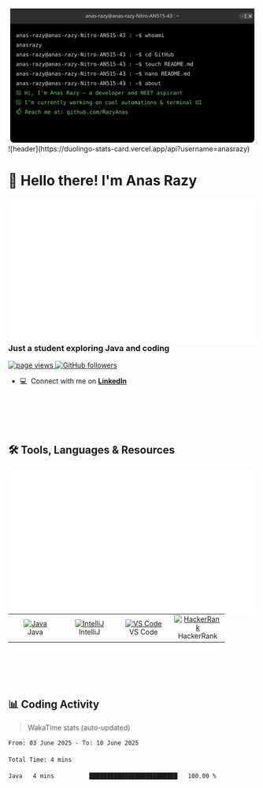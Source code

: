 
<img src="./header.svg" alt="Header Svg" align="center" />
![header](https://duolingo-stats-card.vercel.app/api?username=anasrazy)

<h1 align="left" id="razyanas-title">👋 Hello there! I'm Anas Razy</h1>
<a href="#Anas">
  <img src="https://raw.githubusercontent.com/razyanas/razyanas/output/generated/overview.svg" alt="Overview" align="right" />
</a>
<h3 align="left">Just a student exploring Java and coding</h3>


<p align="left">
  <a href="https://github.com/RazyAnas/RazyAnas">
    <img src="https://komarev.com/ghpvc/?username=RazyAnas" alt="page views" />
  </a>

  <a href="https://github.com/RazyAnas?tab=followers">
    <img alt="GitHub followers" src="https://img.shields.io/github/followers/RazyAnas?style=flat&logo=github">
  </a>
</p>


- :computer: &nbsp;Connect with me on **[LinkedIn]**

<br><br><br><br>

<h2 align="left">🛠 Tools, Languages & Resources</h2>
<table>
  <tr>
    <td align="center" width="96">
      <a href="#razyanas-tech">
        <img src="https://cdn.jsdelivr.net/gh/devicons/devicon/icons/java/java-original.svg" width="48" height="48" alt="Java" />
      </a>
      <br>Java
    </td>
    <td align="center" width="96">
      <a href="#razyanas-tech">
        <img src="https://cdn.jsdelivr.net/gh/devicons/devicon/icons/intellij/intellij-original.svg" width="48" height="48" alt="IntelliJ" />
      </a>
      <br>IntelliJ
    </td>
    <td align="center" width="96">
      <a href="#razyanas-tech">
        <img src="https://cdn.jsdelivr.net/gh/devicons/devicon/icons/vscode/vscode-original.svg" width="48" height="48" alt="VS Code" />
      </a>
      <br>VS Code
    </td>
    <td align="center" width="96">
      <a href="https://www.hackerrank.com/anasrazy">
        <img src="https://upload.wikimedia.org/wikipedia/commons/6/65/HackerRank_logo.png" width="48" height="48" alt="HackerRank" />
      </a>
      <br>HackerRank
    </td>
    <a href="#title">
      <img src="https://raw.githubusercontent.com/razyanas/razyanas/output/generated/languages.svg" alt="Languages" align="right" />
    </a>
  </tr>
</table>


<br><br><br><br>

<h2 align="left">📊 Coding Activity</h2>

> WakaTime stats (auto-updated)

<!--START_SECTION:waka-->

```txt
From: 03 June 2025 - To: 10 June 2025

Total Time: 4 mins

Java   4 mins          █████████████████████████   100.00 %
```

<!--END_SECTION:waka-->

<!-- links -->

[84.51°]: https://github.com/8451 "84.51° Github Home"
[issues page]: https://github.com/MacroPower/MacroPower/issues "MacroPower/issues"
[linkedin]: https://www.linkedin.com/in/anas-razy "Anas Razy LinkedIn"
[homelab]: https://github.com/MacroPower/homelab "MacroPower/homelab"
[blog]: https://jacobcolvin.com/posts/ "My Blog"
